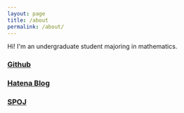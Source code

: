 ```yaml
---
layout: page
title: /about
permalink: /about/
---
```


Hi! I'm an undergraduate student majoring in mathematics.

### [Github](https://github.com/igarash1)

### [Hatena Blog](https://igarash1-sol.hatenablog.com/)

### [SPOJ](https://www.spoj.com/users/igarash1/)
